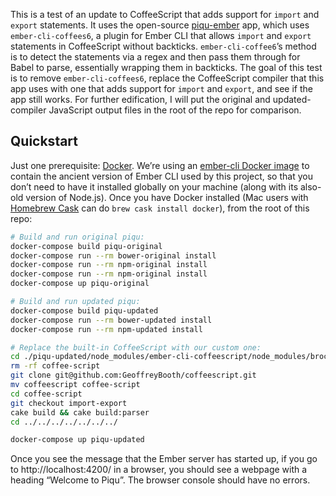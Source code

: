 This is a test of an update to CoffeeScript that adds support for `import` and `export` statements. It uses the open-source [piqu-ember](https://github.com/pauc/piqu-ember) app, which uses `ember-cli-coffees6`, a plugin for Ember CLI that allows `import` and `export` statements in CoffeeScript without backticks. `ember-cli-coffee6`’s method is to detect the statements via a regex and then pass them through for Babel to parse, essentially wrapping them in backticks. The goal of this test is to remove `ember-cli-coffees6`, replace the CoffeeScript compiler that this app uses with one that adds support for `import` and `export`, and see if the app still works. For further edification, I will put the original and updated-compiler JavaScript output files in the root of the repo for comparison.

## Quickstart

Just one prerequisite: [Docker](https://www.docker.com/products/docker). We’re using an [ember-cli Docker image](https://github.com/danlynn/ember-cli) to contain the ancient version of Ember CLI used by this project, so that you don’t need to have it installed globally on your machine (along with its also-old version of Node.js). Once you have Docker installed (Mac users with [Homebrew Cask](https://caskroom.github.io/) can do `brew cask install docker`), from the root of this repo:

```sh
# Build and run original piqu:
docker-compose build piqu-original
docker-compose run --rm bower-original install
docker-compose run --rm npm-original install
docker-compose run --rm npm-original install
docker-compose up piqu-original

# Build and run updated piqu:
docker-compose build piqu-updated
docker-compose run --rm bower-updated install
docker-compose run --rm npm-updated install

# Replace the built-in CoffeeScript with our custom one:
cd ./piqu-updated/node_modules/ember-cli-coffeescript/node_modules/broccoli-coffee/node_modules/
rm -rf coffee-script
git clone git@github.com:GeoffreyBooth/coffeescript.git
mv coffeescript coffee-script
cd coffee-script
git checkout import-export
cake build && cake build:parser
cd ../../../../../../../

docker-compose up piqu-updated
```

Once you see the message that the Ember server has started up, if you go to http://localhost:4200/ in a browser, you should see a webpage with a heading “Welcome to Piqu”. The browser console should have no errors.